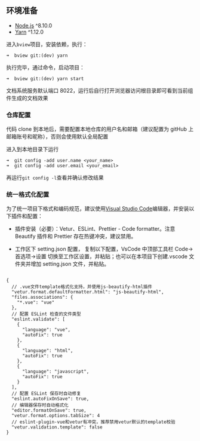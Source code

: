 ## 环境准备

-   [Node.js](https://nodejs.org/en/) ^8.10.0
-   [Yarn](https://yarnpkg.com/zh-Hans/docs/install) ^1.12.0

进入`bview`项目，安装依赖，执行：

```shell
➜  bview git:(dev) yarn
```

执行完毕，通过命令，启动项目：

```shell
➜  bview git:(dev) yarn start
```

文档系统服务默认端口 8022，运行后自行打开浏览器访问根目录即可看到当前组件生成的文档效果

### 仓库配置

代码 clone 到本地后，需要配置本地仓库的用户名和邮箱（建议配置为 gitHub 上邮箱账号和昵称），否则会使用默认全局配置

进入到本地目录下运行

```shell
➜  git config -add user.name <your_name>
➜  git config -add user.email <your_email>
```

再运行`git config -l`查看并确认修改结果

### 统一格式化配置

为了统一项目下格式和编码规范，建议使用[Visual Studio Code](https://code.visualstudio.com/)编辑器，并安装以下插件和配置：

-   插件安装（必要）：Vetur、ESLint、Prettier - Code formatter。注意 Beautify 插件和 Prettier 存在热键冲突，建议禁用。

-   工作区下 setting.json 配置， 复制以下配置，VsCode 中顶部工具栏 Code->首选项->设置 切换至工作区设置，并粘贴；也可以在本项目下创建.vscode 文件夹并增加 setting.json 文件，并粘贴。

```

{
  // .vue文件template格式化支持，并使用js-beautify-html插件
  "vetur.format.defaultFormatter.html": "js-beautify-html",
  "files.associations": {
    "*.vue": "vue"
  },
  // 配置 ESLint 检查的文件类型
  "eslint.validate": [
    {
      "language": "vue",
      "autoFix": true
    },
    {
      "language": "html",
      "autoFix": true
    },
    {
      "language": "javascript",
      "autoFix": true
    }
  ],
  // 配置 ESLint 保存时自动修复
  "eslint.autoFixOnSave": true,
  // 编辑器保存时自动格式化
  "editor.formatOnSave": true,
  "vetur.format.options.tabSize": 4
  // eslint-plugin-vue和vetur有冲突，推荐禁用vetur默认的template校验
  "vetur.validation.template": false
}

```

